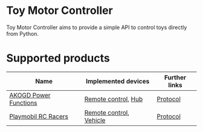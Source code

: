 # Toy Motor Controller

Toy Motor Controller aims to provide a simple API to control toys directly from Python.

# Supported products

| Name | Implemented devices | Further links |
| --- | --- | --- |
| [AKOGD Power Functions](http://www.akogd.com/) | [Remote control](examples/akogd_power_functions-remote_control-demo.py), [Hub](examples/akogd_power_functions-hub-demo.py) | [Protocol](docs/protocols/protocol-AKOGD-Power-Functions.md) |
| [Playmobil RC Racers](https://www.playmobil.de/inhalt/play_film_action_rcracers_2017_01/PLAY_FILM_ACTION_RCRACERS_2017_01.html) | [Remote control](examples/playmobil_rc_racers-remote_control-demo.py), [Vehicle](examples/playmobil_rc_racers-vehicle-demo.py) | [Protocol](docs/protocols/protocol-Playmobil-Rc-Racers.md) |
